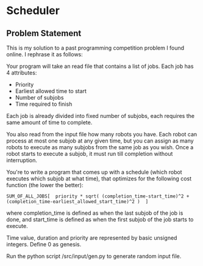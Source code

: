 # Scheduler

## Problem Statement
This is my solution to a past programming competition problem I found online. I rephrase it as follows:

Your program will take an read file that contains a list of jobs. Each job has 4 attributes:
* Priority
* Earliest allowed time to start
* Number of subjobs
* Time required to finish

Each job is already divided into fixed number of subjobs, each requires the same amount of time to complete. 

You also read from the input file how many robots you have. Each robot can process at most one subjob at any given time, but you can assign as many robots to execute as many subjobs from the same job as you wish. Once a robot starts to execute a subjob, it must run till completion without interruption.

You're to write a program that comes up with a schedule (which robot executes which subjob at what time), that optimizes for the following cost function (the lower the better):

    SUM_OF_ALL_JOBS[  priority * sqrt( (completion_time-start_time)^2 + (completion_time-earliest_allowed_start_time)^2 )  ]

where completion_time is defined as when the last subjob of the job is done, and start_time is defined as when the first subjob of the job starts to execute.

Time value, duration and priority are represented by basic unsigned integers. Define 0 as genesis.

Run the python script /src/input/gen.py to generate random input file.
